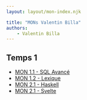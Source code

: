 ```yaml
---
layout: layout/mon-index.njk

title: "MONs Valentin Billa"
authors:
    - Valentin Billa
---
```


## Temps 1

- [MON 1.1 - SQL Avancé](./temps-1.1)
- [MON 1.2 - Lexique](./temps-1.2)
- [MON 2.1 - Haskell](./temps-2.1)
- [MON 2.1 - Svelte](./temps-2.1)
